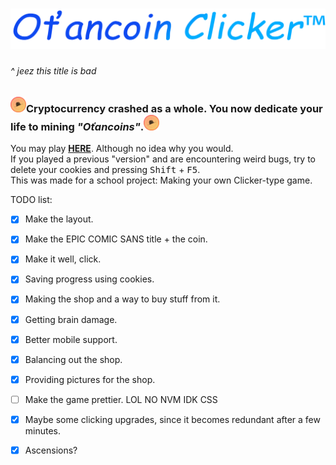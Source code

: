 # <img src="/images/title lmao.png" alt="Title">
###### ^ jeez this title is bad

### <img src="/images/hat.png" alt="Oťancoin" width="25" height="25"/>**Cryptocurrency crashed as a whole.** You now dedicate your life to mining *"Oťancoins"*.<img src="/images/hat.png" alt="Oťancoin" width="25" height="25"/>  


You may play [**HERE**](http://clicker.otan.cz). Although no idea why you would.  
If you played a previous "version" and are encountering weird bugs, try to delete your cookies and pressing <kbd>Shift</kbd> + <kbd>F5</kbd>.  
This was made for a school project: Making your own Clicker-type game.  


TODO list:
- [x] Make the layout.
- [x] Make the EPIC COMIC SANS title + the coin.
- [x] Make it well, click.
- [x] Saving progress using cookies.
- [x] Making the shop and a way to buy stuff from it.
- [x] Getting brain damage.
- [x] Better mobile support.
- [x] Balancing out the shop.
- [x] Providing pictures for the shop.
- [ ] Make the game prettier. LOL NO NVM IDK CSS
- [x] Maybe some clicking upgrades, since it becomes redundant after a few minutes.
- [x] Ascensions?

